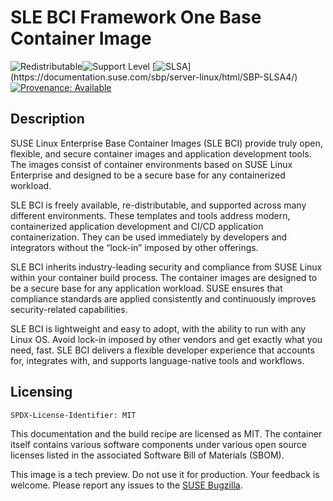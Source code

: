 # SLE BCI Framework One Base Container Image
![Redistributable](https://img.shields.io/badge/Redistributable-Yes-green)![Support Level](https://img.shields.io/badge/Support_Level-techpreview-blue)
[![SLSA](https://img.shields.io/badge/SLSA_(v0.1)-Level_4-Green)](https://documentation.suse.com/sbp/server-linux/html/SBP-SLSA4/)
[![Provenance: Available](https://img.shields.io/badge/Provenance-Available-Green)](https://documentation.suse.com/container/all/html/Container-guide/index.html#container-verify)

## Description

SUSE Linux Enterprise Base Container Images (SLE BCI) provide truly open,
flexible, and secure container images and application development tools. The
images consist of container environments based on SUSE Linux Enterprise and
designed to be a secure base for any containerized workload.

SLE BCI is freely available, re-distributable, and supported across many
different environments. These templates and tools address modern, containerized
application development and CI/CD application containerization.  They can be
used immediately by developers and integrators without the “lock-in” imposed by
other offerings.

SLE BCI inherits industry-leading security and compliance from SUSE Linux
within your container build process. The container images are designed to be a
secure base for any application workload. SUSE ensures that compliance
standards are applied consistently and continuously improves security-related
capabilities.

SLE BCI is lightweight and easy to adopt, with the ability to run with any
Linux OS. Avoid lock-in imposed by other vendors and get exactly what you need,
fast. SLE BCI delivers a flexible developer experience that accounts for,
integrates with, and supports language-native tools and workflows.

## Licensing

`SPDX-License-Identifier: MIT`

This documentation and the build recipe are licensed as MIT.
The container itself contains various software components under various open source licenses listed in the associated
Software Bill of Materials (SBOM).

This image is a tech preview. Do not use it for production.
Your feedback is welcome.
Please report any issues to the [SUSE Bugzilla](https://bugzilla.suse.com/enter_bug.cgi?product=SUSE%20Linux%20Enterprise%20Base%20Container%20Images).
